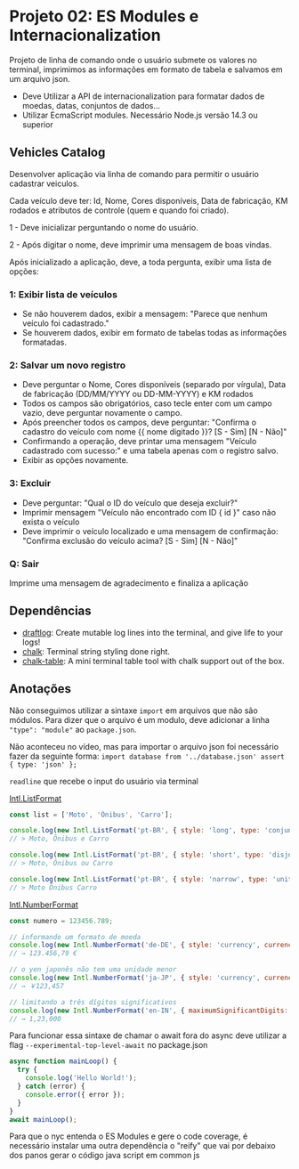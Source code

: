 # Projeto 02: ES Modules e Internacionalization

Projeto de linha de comando onde o usuário submete os valores no terminal, imprimimos as informações em formato de tabela e salvamos em um arquivo json.

- Deve Utilizar a API de internacionalization para formatar dados de moedas, datas, conjuntos de dados...
- Utilizar EcmaScript modules. Necessário Node.js versão 14.3 ou superior

## Vehicles Catalog

Desenvolver aplicação via linha de comando para permitir o usuário cadastrar veiculos.

Cada veículo deve ter: Id, Nome, Cores disponíveis, Data de fabricação, KM rodados e atributos de controle (quem e quando foi criado).

1 - Deve inicializar perguntando o nome do usuário.

2 - Após digitar o nome, deve imprimir uma mensagem de boas vindas.

Após inicializado a aplicação, deve, a toda pergunta, exibir uma lista de opções:

### 1: Exibir lista de veículos

- Se não houverem dados, exibir a mensagem: "Parece que nenhum veículo foi cadastrado."
- Se houverem dados, exibir em formato de tabelas todas as informações formatadas.

### 2: Salvar um novo registro

- Deve perguntar o Nome, Cores disponíveis (separado por vírgula), Data de fabricação (DD/MM/YYYY ou DD-MM-YYYY) e KM rodados
- Todos os campos são obrigatórios, caso tecle enter com um campo vazio, deve perguntar novamente o campo.
- Após preencher todos os campos, deve perguntar: "Confirma o cadastro do veículo com nome {{ nome digitado }}? [S - Sim] [N - Não]"
- Confirmando a operação, deve printar uma mensagem "Veículo cadastrado com sucesso:" e uma tabela apenas com o registro salvo.
- Exibir as opções novamente.

### 3: Excluir

- Deve perguntar: "Qual o ID do veículo que deseja excluir?"
- Imprimir mensagem "Veículo não encontrado com ID { id }" caso não exista o veículo
- Deve imprimir o veículo localizado e uma mensagem de confirmação: "Confirma exclusão do veículo acima? [S - Sim] [N - Não]"

### Q: Sair

Imprime uma mensagem de agradecimento e finaliza a aplicação

## Dependências

- [draftlog](https://github.com/ivanseidel/node-draftlog): Create mutable log lines into the terminal, and give life to your logs!
- [chalk](https://github.com/chalk/chalk): Terminal string styling done right.
- [chalk-table](https://github.com/baeyun/chalk-table): A mini terminal table tool with chalk support out of the box.

## Anotações

Não conseguimos utilizar a sintaxe `import` em arquivos que não são módulos. Para dizer que o arquivo é um modulo, deve adicionar a linha `"type": "module"` ao `package.json`.

Não aconteceu no vídeo, mas para importar o arquivo json foi necessário fazer da seguinte forma: `import database from '../database.json' assert { type: 'json' };`

`readline` que recebe o input do usuário via terminal

[Intl.ListFormat](https://developer.mozilla.org/pt-BR/docs/Web/JavaScript/Reference/Global_Objects/Intl/ListFormat)

```javascript
const list = ['Moto', 'Ônibus', 'Carro'];

console.log(new Intl.ListFormat('pt-BR', { style: 'long', type: 'conjunction' }).format(list));
// > Moto, Ônibus e Carro

console.log(new Intl.ListFormat('pt-BR', { style: 'short', type: 'disjunction' }).format(list));
// > Moto, Ônibus ou Carro

console.log(new Intl.ListFormat('pt-BR', { style: 'narrow', type: 'unit' }).format(list));
// > Moto Ônibus Carro
```

[Intl.NumberFormat](https://developer.mozilla.org/pt-BR/docs/Web/JavaScript/Reference/Global_Objects/Intl/NumberFormat)

```javascript
const numero = 123456.789;

// informando um formato de moeda
console.log(new Intl.NumberFormat('de-DE', { style: 'currency', currency: 'EUR' }).format(numero));
// → 123.456,79 €

// o yen japonês não tem uma unidade menor
console.log(new Intl.NumberFormat('ja-JP', { style: 'currency', currency: 'JPY' }).format(numero));
// → ￥123,457

// limitando a três dígitos significativos
console.log(new Intl.NumberFormat('en-IN', { maximumSignificantDigits: 3 }).format(numero));
// → 1,23,000
```

Para funcionar essa sintaxe de chamar o await fora do async deve utilizar a flag `--experimental-top-level-await` no package.json

```javascript
async function mainLoop() {
  try {
    console.log('Hello World!');
  } catch (error) {
    console.error({ error });
  }
}
await mainLoop();
```

Para que o nyc entenda o ES Modules e gere o code coverage, é necessário instalar uma outra dependência o "reify" que vai por debaixo dos panos gerar o código java script em common js
